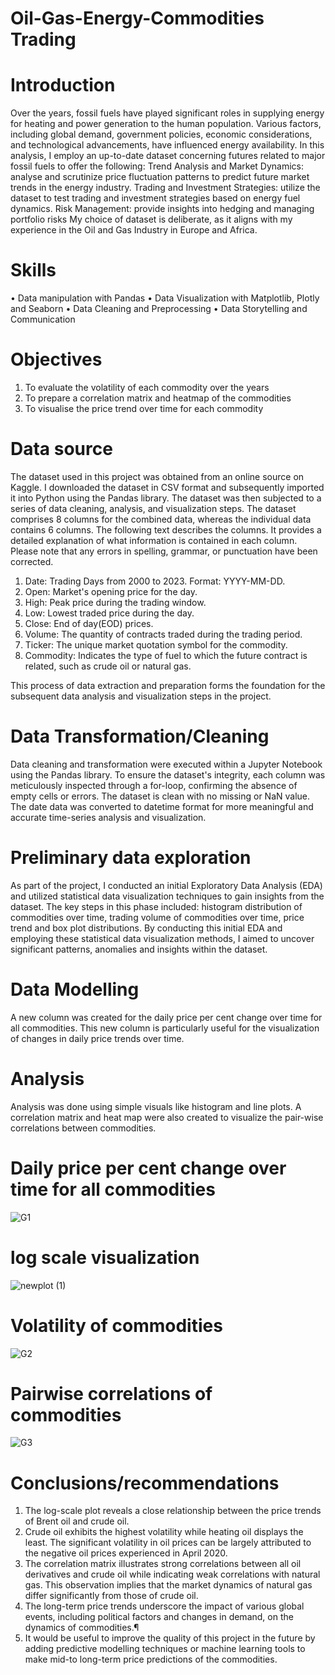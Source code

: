 # Oil-Gas-Energy-Commodities Trading
 
# Introduction
Over the years, fossil fuels have played significant roles in supplying energy for heating and power generation to the human population. Various factors, including global demand, government policies, economic considerations, and technological advancements, have influenced energy availability. In this analysis, I employ an up-to-date dataset concerning futures related to major fossil fuels to offer the following: Trend Analysis and Market Dynamics: analyse and scrutinize price fluctuation patterns to predict future market trends in the energy industry. Trading and Investment Strategies: utilize the dataset to test trading and investment strategies based on energy fuel dynamics. Risk Management: provide insights into hedging and managing portfolio risks
My choice of dataset is deliberate, as it aligns with my experience in the Oil and Gas Industry in Europe and Africa. 

# Skills
•	Data manipulation with Pandas
•	Data Visualization with Matplotlib, Plotly and Seaborn
•	Data Cleaning and Preprocessing
•	Data Storytelling and Communication

# Objectives
1.	To evaluate the volatility of each commodity over the years
2.	To prepare a correlation matrix and heatmap of the commodities
3.	To visualise the price trend over time for each commodity

# Data source
The dataset used in this project was obtained from an online source on Kaggle. I downloaded the dataset in CSV format and subsequently imported it into Python using the Pandas library. The dataset was then subjected to a series of data cleaning, analysis, and visualization steps. 
The dataset comprises 8 columns for the combined data, whereas the individual data contains 6 columns.
The following text describes the columns. It provides a detailed explanation of what information is contained in each column. Please note that any errors in spelling, grammar, or punctuation have been corrected.
1. Date: Trading Days from 2000 to 2023. Format: YYYY-MM-DD.
2. Open: Market's opening price for the day.
3. High: Peak price during the trading window.
4. Low: Lowest traded price during the day.
5. Close: End of day(EOD) prices.
6. Volume: The quantity of contracts traded during the trading period.
7. Ticker: The unique market quotation symbol for the commodity.
8. Commodity: Indicates the type of fuel to which the future contract is related, such as crude oil or natural gas.

This process of data extraction and preparation forms the foundation for the subsequent data analysis and visualization steps in the project.

# Data Transformation/Cleaning
Data cleaning and transformation were executed within a Jupyter Notebook using the Pandas library. To ensure the dataset's integrity, each column was meticulously inspected through a for-loop, confirming the absence of empty cells or errors. The dataset is clean with no missing or NaN value. The date data was converted to datetime format for more meaningful and accurate time-series analysis and visualization.

# Preliminary data exploration
As part of the project, I conducted an initial Exploratory Data Analysis (EDA) and utilized statistical data visualization techniques to gain insights from the dataset. The key steps in this phase included: histogram distribution of commodities over time, trading volume of commodities over time, price trend and box plot distributions. By conducting this initial EDA and employing these statistical data visualization methods, I aimed to uncover significant patterns, anomalies and insights within the dataset.

# Data Modelling
A new column was created for the daily price per cent change over time for all commodities. This new column is particularly useful for the visualization of changes in daily price trends over time.  


# Analysis
Analysis was done using simple visuals like histogram and line plots. A correlation matrix and heat map were also created to visualize the pair-wise correlations between commodities. 
# Daily price per cent change over time for all commodities
![G1](https://github.com/ayomide2021/Oil-Gas-Energy-Futures/assets/83126882/9035f830-7410-485e-9a5a-36da4e1eedef)
# log scale visualization
![newplot (1)](https://github.com/ayomide2021/Oil-Gas-Energy-Futures/assets/83126882/8065e8a3-361a-4353-a072-37873a022e23)
# Volatility of commodities
![G2](https://github.com/ayomide2021/Oil-Gas-Energy-Futures/assets/83126882/f719cb6c-a10b-446f-b707-9a533c9c5f47)

# Pairwise correlations of commodities
![G3](https://github.com/ayomide2021/Oil-Gas-Energy-Futures/assets/83126882/58b3a849-8085-47e4-8275-8228fe68cb27)


# Conclusions/recommendations
1. The log-scale plot reveals a close relationship between the price trends of Brent oil and crude oil.
2. Crude oil exhibits the highest volatility while heating oil displays the least. The significant volatility in oil prices can be largely attributed to the negative oil prices experienced in April 2020.
3. The correlation matrix illustrates strong correlations between all oil derivatives and crude oil while indicating weak correlations with natural gas. This observation implies that the market dynamics of natural gas differ significantly from those of crude oil.
4. The long-term price trends underscore the impact of various global events, including political factors and changes in demand, on the dynamics of commodities.¶
5. It would be useful to improve the quality of this project in the future by adding predictive modelling techniques or machine learning tools to make mid-to long-term price predictions of the commodities. 


